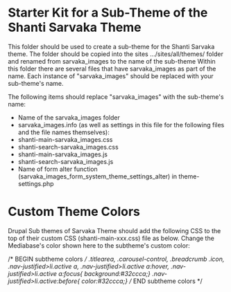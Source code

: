 # Starter Kit for a Sub-Theme of the Shanti Sarvaka Theme

This folder should be used to create a sub-theme for the Shanti Sarvaka theme. 
The folder should be copied into the sites .../sites/all/themes/ folder and renamed from sarvaka_images to the name of the sub-theme
Within this folder there are several files that have sarvaka_images as part of the name.
Each instance of "sarvaka_images" should be replaced with your sub-theme's name.

The following items should replace "sarvaka_images" with the sub-theme's name:

* Name of the sarvaka_images folder
* sarvaka_images.info (as well as settings in this file for the following files and the file names themselves):
* shanti-main-sarvaka_images.css
* shanti-search-sarvaka_images.css
* shanti-main-sarvaka_images.js
* shanti-search-sarvaka_images.js
* Name of form alter function (sarvaka_images_form_system_theme_settings_alter) in theme-settings.php


# Custom Theme Colors
Drupal Sub themes of Sarvaka Theme should add the following CSS to the top of their custom CSS (shanti-main-xxx.css) file as below. 
Change the Mediabase's color shown here to the subtheme's custom color:

/* BEGIN subtheme colors */
.titlearea,
.carousel-control,
.breadcrumb .icon,
.nav-justified>li.active a,
.nav-justified>li.active a:hover,
.nav-justified>li.active a:focus{ background:#32ccca;}
.nav-justified>li.active:before{ color:#32ccca;}
/* END subtheme colors */
